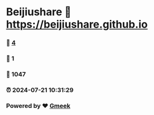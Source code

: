 # Beijiushare :link: https://beijiushare.github.io 
### :page_facing_up: [4](https://beijiushare.github.io/tag.html) 
### :speech_balloon: 1 
### :hibiscus: 1047 
### :alarm_clock: 2024-07-21 10:31:29 
### Powered by :heart: [Gmeek](https://github.com/Meekdai/Gmeek)
